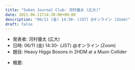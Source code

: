 ```yaml
---
title: "Soken Journal Club: 河村優太 (広大)"
date: 2021-06-11T14:30:00+09:00
description: "06/11 (金) 14:30- (JST) @オンライン (Zoom)"
draft: false
---
```


- 発表者:
河村優太 (広大)
- 日時:
06/11 (金) 14:30- (JST) @オンライン (Zoom)
- 題目:
Heavy Higgs Bosons in 2HDM at a Muon Collider

<!--more-->

- 概要:

